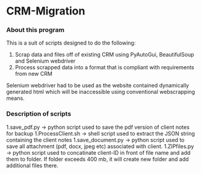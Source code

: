 # CRM-Migration

### About this program
This is a suit of scripts designed to do the following:

1. Scrap data and files off of existing CRM using PyAutoGui, BeautifulSoup and Selenium webdriver
1. Process scrapped data into a format that is compliant with requirements from new CRM

Selenium webdriver had to be used as the website contained dynamically generated html which will be inaccessible using conventional webscrapping means.

### Description of scripts

1.save_pdf.py -> python script used to save the pdf version of client notes for backup
1.ProcessClient.sh -> shell script used to extract the JSON string containing the client notes
1.save_document.py -> python script used to save all attachment (pdf, docx, jpeg etc) associated with client. 
1.ZIPfiles.py -> python script used to concatinate client-ID in front of file name and add them to folder. If folder exceeds 400 mb, it will create new folder and add additional files there.
